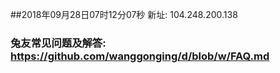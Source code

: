 ##2018年09月28日07时12分07秒 新址: 104.248.200.138
### 兔友常见问题及解答: https://github.com/wanggonging/d/blob/w/FAQ.md

